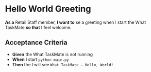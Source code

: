# Hello World Greeting

**As a** Retail Staff member, **I want to** se a greeting when I start the What TaskMate **so that** I feel welcome.

## Acceptance Criteria
- **Given** the What TaskMate is not running
- **When** I start `python main.py`
- **Then** the I will see `What TaskMate – Hello, World!`
